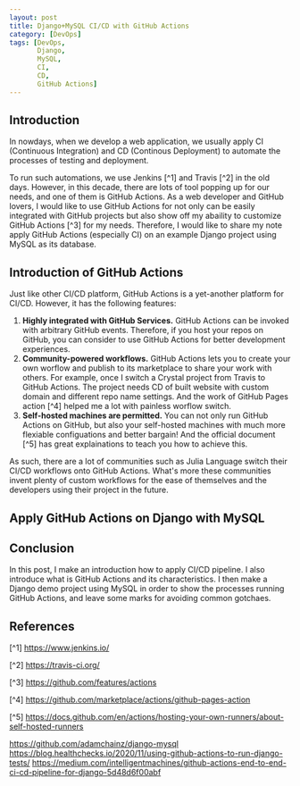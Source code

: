 ```yaml
---
layout: post
title: Django+MySQL CI/CD with GitHub Actions
category: [DevOps]
tags: [DevOps,
       Django,
       MySQL,
       CI,
       CD,
       GitHub Actions]
---
```


## Introduction
In nowdays, when we develop a web application, we usually apply CI (Continuous
Integration) and CD (Continous Deployment) to automate the processes of testing
and deployment.

To run such automations, we use Jenkins [^1] and Travis [^2] in the old days.
However, in this decade, there are lots of tool popping up for our needs, and
one of them is GitHub Actions. As a web developer and GitHub lovers, I would
like to use GitHub Actions for not only can be easily integrated with GitHub
projects but also show off my abaility to customize GitHub Actions [^3]
for my needs. Therefore, I would like to share my note apply GitHub Actions (especially CI)
on an example Django project using MySQL as its database.

## Introduction of GitHub Actions
Just like other CI/CD platform, GitHub Actions is a yet-another platform for
CI/CD. However, it has the following features:
1. **Highly integrated with GitHub Services.**
GitHub Actions can be invoked with arbitrary GitHub events. Therefore,
if you host your repos on GitHub, you can consider to use GitHub Actions
for better development experiences.
2. **Community-powered workflows.**
GitHub Actions lets you to create your own worflow and publish to its marketplace
to share your work with others. For example, once I switch a Crystal project
from Travis to GitHub Actions. The project needs CD of built website with
custom domain and different repo name settings. And the work of 
GitHub Pages action [^4] helped me a lot with painless worflow switch.
3. **Self-hosted machines are permitted.**
You can not only run GitHub Actions on GitHub, but also your self-hosted
machines with much more flexiable configuations and better bargain! And
the official document [^5] has great explainations to teach you how
to achieve this.

As such, there are a lot of communities such as Julia Language switch their
CI/CD workflows onto GitHub Actions. What's more these communities invent
plenty of custom workflows for the ease of themselves and the developers
using their project in the future.

## Apply GitHub Actions on Django with MySQL

## Conclusion
In this post, I make an introduction how to apply CI/CD pipeline. I also introduce
what is GitHub Actions and its characteristics. I then make a Django demo project
using MySQL in order to show the processes running GitHub Actions, and leave
some marks for avoiding common gotchaes. 

## References
[^1] https://www.jenkins.io/ 

[^2] https://travis-ci.org/

[^3] https://github.com/features/actions

[^4] https://github.com/marketplace/actions/github-pages-action

[^5] https://docs.github.com/en/actions/hosting-your-own-runners/about-self-hosted-runners

https://github.com/adamchainz/django-mysql
https://blog.healthchecks.io/2020/11/using-github-actions-to-run-django-tests/
https://medium.com/intelligentmachines/github-actions-end-to-end-ci-cd-pipeline-for-django-5d48d6f00abf
